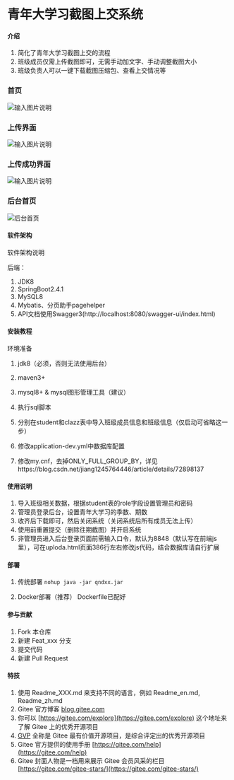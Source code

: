 # 青年大学习截图上交系统

#### 介绍

1. 简化了青年大学习截图上交的流程
2. 班级成员仅需上传截图即可，无需手动加文字、手动调整截图大小
3. 班级负责人可以一键下载截图压缩包、查看上交情况等

### 首页

![输入图片说明](https://images.gitee.com/uploads/images/2021/0919/183928_b92a73e2_5591048.png "屏幕截图.png")

### 上传界面

![输入图片说明](https://images.gitee.com/uploads/images/2021/0713/233411_e65eb708_5591048.png "屏幕截图.png")

### 上传成功界面

![输入图片说明](https://images.gitee.com/uploads/images/2021/0919/184133_3523c180_5591048.png "屏幕截图.png")

### 后台首页

![后台首页](https://images.gitee.com/uploads/images/2021/0429/202107_ad92149d_5591048.png "屏幕截图.png")

#### 软件架构

软件架构说明

后端：

1. JDK8
2. SpringBoot2.4.1
3. MySQL8
4. Mybatis、分页助手pagehelper
5. API文档使用Swagger3(http://localhost:8080/swagger-ui/index.html)

#### 安装教程
环境准备
1. jdk8（必须，否则无法使用后台）
2. maven3+
3. mysql8+ & mysql图形管理工具（建议）

1. 执行sql脚本
2. 分别在student和clazz表中导入班级成员信息和班级信息（仅启动可省略这一步）
3. 修改application-dev.yml中数据库配置
4. 修改my.cnf，去掉ONLY_FULL_GROUP_BY，详见https://blog.csdn.net/jiang1245764446/article/details/72898137

#### 使用说明

1. 导入班级相关数据，根据student表的role字段设置管理员和密码
2. 管理员登录后台，设置青年大学习的季数、期数
3. 收齐后下载即可，然后关闭系统（关闭系统后所有成员无法上传）
4. 使用前重置提交（删除往期截图）并开启系统
5. 非管理员进入后台登录页面前需输入口令，默认为8848（默认写在前端js里），可在uploda.html页面386行左右修改js代码，结合数据库请自行扩展

#### 部署

1. 传统部署
`nohup java -jar qndxx.jar`

2. Docker部署（推荐）
Dockerfile已配好

#### 参与贡献

1. Fork 本仓库
2. 新建 Feat_xxx 分支
3. 提交代码
4. 新建 Pull Request

#### 特技

1. 使用 Readme\_XXX.md 来支持不同的语言，例如 Readme\_en.md, Readme\_zh.md
2. Gitee 官方博客 [blog.gitee.com](https://blog.gitee.com)
3. 你可以 [https://gitee.com/explore](https://gitee.com/explore) 这个地址来了解 Gitee 上的优秀开源项目
4. [GVP](https://gitee.com/gvp) 全称是 Gitee 最有价值开源项目，是综合评定出的优秀开源项目
5. Gitee 官方提供的使用手册 [https://gitee.com/help](https://gitee.com/help)
6. Gitee 封面人物是一档用来展示 Gitee 会员风采的栏目 [https://gitee.com/gitee-stars/](https://gitee.com/gitee-stars/)
